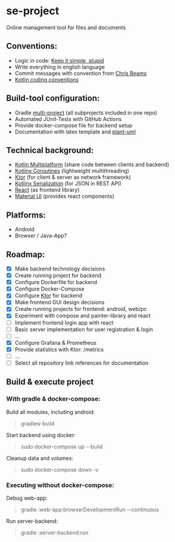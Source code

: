 # se-project

Online management tool for files and documents

## Conventions:

* Logic in code: [Keep it simple, stupid](https://en.wikipedia.org/wiki/KISS_principle)
* Write everything in english language
* Commit messages with convention from [Chris Beams](https://chris.beams.io/posts/git-commit/)
* [Kotlin coding conventions](https://kotlinlang.org/docs/coding-conventions.html)

## Build-tool configuration:

* Gradle [multi-project](https://docs.gradle.org/current/userguide/intro_multi_project_builds.html) (all subprojects
  included in one repo)
* Automated JUnit-Tests with GitHub Actions
* Provide docker-compose file for backend setup
* Documentation with latex template and [plant-uml](https://plantuml.com/)

## Technical background:

* [Kotlin Multiplatform](https://kotlinlang.org/docs/multiplatform.html) (share code between clients and backend)
* [Kotlinx Coroutines](https://github.com/Kotlin/kotlinx.coroutines) (lightweight multithreading)
* [Ktor](https://ktor.io/) (for client & server as network framework)
* [Kotlinx Serialization](https://github.com/Kotlin/kotlinx.serialization) (for JSON in REST API)
* [React](https://kotlinlang.org/docs/js-get-started.html) (as frontend library)
* [Material UI](https://material-ui.com/) (provides react components)

## Platforms:

* Android
* Browser / Java-App?

## Roadmap:

* [x] Make backend technology decisions
* [x] Create running project for backend
* [x] Configure Dockerfile for backend
* [x] Configure Docker-Compose
* [x] Configure [Ktor](https://ktor.io/) for backend
* [x] Make frontend GUI design decisions
* [x] Create running projects for frontend: android, web/pc
* [x] Experiment with compose and painter-library and react
* [ ] Implement frontend login app with react
* [ ] Basic server implementation for user registration & login
* [ ] ...
* [x] Configure Grafana & Prometheus
* [x] Provide statistics with Ktor: /metrics
* [ ] ...
* [ ] Select all repository link references for documentation

## Build & execute project

### With gradle & docker-compose:

Build all modules, including android:
> gradlew build

Start backend using docker:
> sudo docker-compose up --build

Cleanup data and volumes:
> sudo docker-compose down -v

### Executing without docker-compose:

Debug web-app:
> gradle :web-app:browserDevelopmentRun --continuous

Run server-backend:
> gradle :server-backend:run
